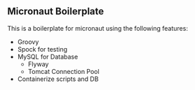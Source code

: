 ## Micronaut Boilerplate

This is a boilerplate for micronaut using the following features:
- Groovy
- Spock for testing
- MySQL for Database
  - Flyway
  - Tomcat Connection Pool
- Containerize scripts and DB

